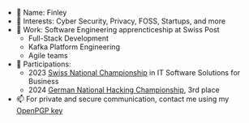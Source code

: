 - 👋 Name: Finley
- 👀 Interests: Cyber Security, Privacy, FOSS, Startups, and more
- 🌱 Work: Software Engineering apprencticeship at Swiss Post
  - Full-Stack Development
  - Kafka Platform Engineering
  - Agile teams
- 🍾 Participations:
  - 2023 [Swiss National Championship](https://www.swiss-skills.ch/) in IT Software Solutions for Business
  - 2024 [German National Hacking Championship](https://hacking-meisterschaft.de/), 3rd place
- 📫 For private and secure communication, contact me using my [OpenPGP key](https://keys.openpgp.org/vks/v1/by-fingerprint/368AFECD9510875757C4052526C6A3369EA3B0C3)

<!---
cococonscious/cococonscious is a ✨ special ✨ repository because its `README.md` (this file) appears on your GitHub profile.
You can click the Preview link to take a look at your changes.
--->
